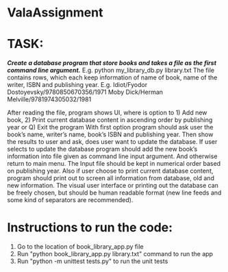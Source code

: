 # ValaAssignment
# TASK:
***Create a database program that store books and takes a file as the first command line
argument.***
E.g. python my_library_db.py library.txt
The file contains rows, which each keep information of name of book, name of the writer, ISBN
and publishing year.
E.g.
Idiot/Fyodor Dostoyevsky/9780850670356/1971
Moby Dick/Herman Melville/9781974305032/1981

After reading the file, program shows UI, where is option to 1) Add new book, 2) Print current
database content in ascending order by publishing year or Q) Exit the program
With first option program should ask user the book’s name, writer’s name, book’s ISBN and
publishing year. Then show the results to user and ask, does user want to update the
database. If user selects to update the database program should add the new book’s
information into file given as command line input argument. And otherwise return to main
menu.
The Input file should be kept in numerical order based on publishing year. Also if user choose to
print current database content, program should print out to screen all information from
database, old and new information.
The visual user interface or printing out the database can be freely chosen, but should be
human readable format (new line feeds and some kind of separators are recommended).

# Instructions to run the code:

1. Go to the location of book_library_app.py file
2. Run "python book_library_app.py library.txt" command to run the app
3. Run "python -m unittest tests.py" to run the unit tests
